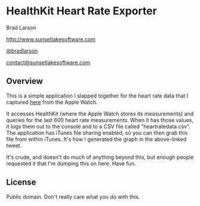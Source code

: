 # HealthKit Heart Rate Exporter #

Brad Larson

http://www.sunsetlakesoftware.com

[@bradlarson](http://twitter.com/bradlarson)

contact@sunsetlakesoftware.com

## Overview ##

This is a simple application I slapped together for the heart rate data that I captured [here](https://twitter.com/bradlarson/status/596142831363858433) from the Apple Watch. 

It accesses HealthKit (where the Apple Watch stores its measurements) and queries for the last 600 heart rate measurements. When it has those values, it logs them out to the console and to a CSV file called "heartratedata.csv". The application has iTunes file sharing enabled, so you can then grab this file from within iTunes. It's how I generated the graph in the above-linked tweet.

It's crude, and doesn't do much of anything beyond this, but enough people requested it that I'm dumping this on here. Have fun.

## License ##

Public domain. Don't really care what you do with this.